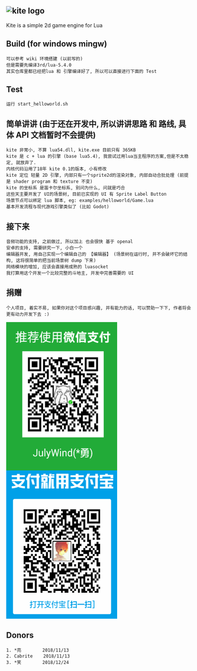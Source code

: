 ## ![kite logo](https://github.com/HYbutterfly/kite/wiki/image/kite_logo.png)

Kite is a simple 2d game engine for Lua

## Build (for windows mingw)
```
可以参考 wiki 环境搭建 (以前写的)
但是需要先编译3rd/lua-5.4.0
其实仓库里都已经把lua 和 引擎编译好了, 所以可以直接进行下面的 Test
```

## Test
```
运行 start_helloworld.sh
```

## 简单讲讲 (由于还在开发中, 所以讲讲思路 和 路线, 具体 API 文档暂时不会提供)
```
kite 非常小, 不算 lua54.dll, kite.exe 目前只有 365KB
kite 是 c + lua 的引擎 (base lua5.4), 我尝试过用lua当主程序的方案,但是不太稳定, 就放弃了.
内核代码沿用了18年 kite 0.1的版本, 小有修改
kite 定位 轻量 2D 引擎, 内部只有一个sprite2d的渲染对象, 内部自动合批处理 (前提是 shader program 和 texture 不变)
kite 的坐标系 是笛卡尔坐标系, 别问为什么, 问就是巧合
这些天主要开发了 UI的场景树, 目前已实现的 UI 有 Sprite Label Button
场景节点可以绑定 lua 脚本, eg: examples/helloworld/Game.lua
基本开发流程与现代游戏引擎类似了 (比如 Godot)
```

## 接下来
```
音频功能的支持, 之前做过, 所以加上 也会很快 基于 openal
安卓的支持, 需要研究一下, 小白一个
编辑器开发, 用自己实现一个编辑自己的 【编辑器】 (场景树在运行时, 并不会破坏它的结构, 这将很简单的把当前场景树 dump 下来)
网络模块的增加, 应该会直接用成熟的 luasocket
我打算用这个开发一个比较完整的斗地主, 开发中完善需要的 UI
```


## 捐赠 
```
个人项目, 着实不易, 如果你对这个项目感兴趣, 并有能力的话, 可以赞助一下下, 作者将会更有动力开发下去 :)
```
<img src="https://raw.githubusercontent.com/HYbutterfly/Fantasy-scorpio-donation/master/wechatpay.png" align="left" height="400" width="300">
<img src="https://raw.githubusercontent.com/HYbutterfly/Fantasy-scorpio-donation/master/alipay.png" height="400" width="300">


## Donors
```
1. *亮        2018/11/13
2. Cabrite    2018/11/13
3. *笑        2018/12/24
```
